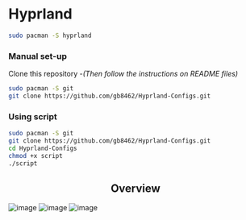 # Hyprland
```bash
sudo pacman -S hyprland 
```

### Manual set-up
Clone this repository -_(Then follow the instructions on README files)_
```bash
sudo pacman -S git
git clone https://github.com/gb8462/Hyprland-Configs.git
```

### Using script

```bash
sudo pacman -S git
git clone https://github.com/gb8462/Hyprland-Configs.git
cd Hyprland-Configs
chmod +x script
./script
```

<h2 align="center">Overview</h2>

![image](https://github.com/user-attachments/assets/ef27afce-be0c-42c2-abad-e6071efe3da2)
![image](https://github.com/user-attachments/assets/a0bb972d-c628-42f6-842a-45b61f2b20b7)
![image](https://github.com/user-attachments/assets/f5da6c4c-faea-410a-9fd8-7ac3923f52a9)
